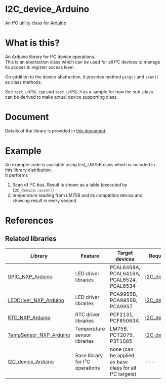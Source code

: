 # I2C_device_Arduino
An I²C utility class for [Arduino](https://www.arduino.cc) 

# What is this?
An Arduino library for I²C device operations.  
This is an abstraction class which can be used for all I²C devices to manage its access in register access level.  

On addition to the device abstraction, it provides method `ping()` and `scan()` as class methods.  

See `test_LM75B.cpp` and `test_LM75B.h` as a sample for how the sub-class can be derived to make actual device supporting class. 

# Document
Details of the library is provided in [this document](https://teddokano.github.io/I2C_device_Arduino/md__r_e_a_d_m_e.html).

# Example
An example code is available using test_LM75B class which is included in this library distribution.  
It performs 
1. Scan of I²C bus. Result is shown as a table (executed by `I2C_device::scan()`)
1. temperature reading from LM75B and its compatible device and showing result in every second. 

# References

## Related libraries
Library|Feature|Target devices|Required library
---|---|---|---
[GPIO_NXP_Arduino](https://github.com/teddokano/GPIO_NXP_Arduino)				|LED driver libraries				|PCAL6408A, PCAL6416A, PCAL6524, PCAL6534	|[I2C_device_Arduino](https://github.com/teddokano/I2C_device_Arduino)
[LEDDriver_NXP_Arduino](https://github.com/teddokano/LEDDriver_NXP_Arduino)		|LED driver libraries				|PCA9955B, PCA9956B, PCA9957	|[I2C_device_Arduino](https://github.com/teddokano/I2C_device_Arduino)
[RTC_NXP_Arduino](https://github.com/teddokano/RTC_NXP_Arduino)					|RTC driver libraries				|PCF2131, PCF85063A				|[I2C_device_Arduino](https://github.com/teddokano/I2C_device_Arduino)
[TempSensor_NXP_Arduino](https://github.com/teddokano/TempSensor_NXP_Arduino)	|Temperature sensor libraries		|LM75B, PCT2075, P3T1085		|[I2C_device_Arduino](https://github.com/teddokano/I2C_device_Arduino)
[I2C_device_Arduino](https://github.com/teddokano/I2C_device_Arduino)			|Base library for I²C operations	|none (can be applied as base class for all I²C targets)|---
